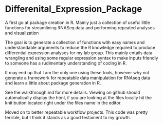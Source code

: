 # Differenital_Expression_Package
A first go at package creation in R. Mainly just a collection of useful little functions 
for streamlining RNASeq data and performing repeated analyses and visualization

The goal is to generate a collection of functions with easy names and understandable
arguments to reduce the R knowledge required to produce differential expression
analyses for my lab group. This mainly entails data wrangling and using some regular
expression syntax to make inputs friendly to someone has a rudimentary understanding
of coding in R.

It may end up that I am the only one using these tools, however why not generate
a framework for repeatable data manipulation for RNAseq data and learn a little
about package generation in R.

See the walkthrough.md for more details. Viewing on github should automatically
display the html, if you are looking at the files locally hit the knit button
located right under the files name in the editor.

Moved on to better repeatable workflow projects. This code was pretty terrible,
but I think it stands as a good testament to my growth.
